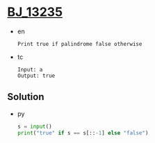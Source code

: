 # [BJ_13235](https://acmicpc.net/problem/13235)

* en

  ```en
  Print true if palindrome false otherwise
  ```

* tc

  ```tc
  Input: a
  Output: true
  ```

## Solution

* py

  ```py
  s = input()
  print("true" if s == s[::-1] else "false")
  ```
